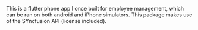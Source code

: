 This is a flutter phone app I once built for employee management, which can be ran on both android and iPhone simulators. This package makes use of the SYncfusion API (license included).
